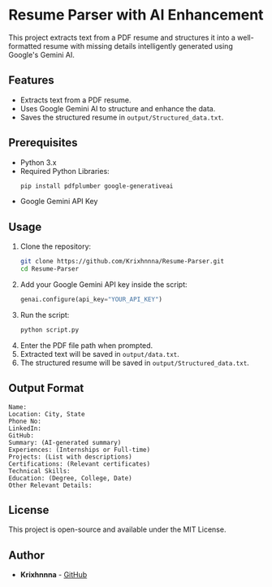 # Resume Parser with AI Enhancement

This project extracts text from a PDF resume and structures it into a well-formatted resume with missing details intelligently generated using Google's Gemini AI.

## Features
- Extracts text from a PDF resume.
- Uses Google Gemini AI to structure and enhance the data.
- Saves the structured resume in `output/Structured_data.txt`.

## Prerequisites
- Python 3.x
- Required Python Libraries:
  ```sh
  pip install pdfplumber google-generativeai
  ```
- Google Gemini API Key

## Usage
1. Clone the repository:
   ```sh
   git clone https://github.com/Krixhnnna/Resume-Parser.git
   cd Resume-Parser
   ```
2. Add your Google Gemini API key inside the script:
   ```python
   genai.configure(api_key="YOUR_API_KEY")
   ```
3. Run the script:
   ```sh
   python script.py
   ```
4. Enter the PDF file path when prompted.
5. Extracted text will be saved in `output/data.txt`.
6. The structured resume will be saved in `output/Structured_data.txt`.

## Output Format
```
Name:
Location: City, State
Phone No:
LinkedIn:
GitHub:
Summary: (AI-generated summary)
Experiences: (Internships or Full-time)
Projects: (List with descriptions)
Certifications: (Relevant certificates)
Technical Skills:
Education: (Degree, College, Date)
Other Relevant Details:
```

## License
This project is open-source and available under the MIT License.

## Author
- **Krixhnnna** - [GitHub](https://github.com/Krixhnnna)

